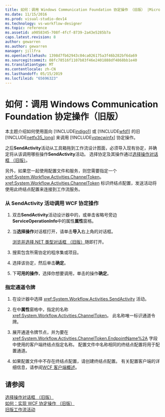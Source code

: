 ```yaml
---
title: 如何：调用 Windows Communication Foundation 协定操作 （旧版） |Microsoft Docs
ms.date: 11/15/2016
ms.prod: visual-studio-dev14
ms.technology: vs-workflow-designer
ms.topic: reference
ms.assetid: a9058345-708f-4fcf-8739-2a43e5285b7a
caps.latest.revision: 8
author: gewarren
ms.author: gewarren
manager: jillfra
ms.openlocfilehash: 1398d7fb62943c04ca026175a3f46b282bf6da69
ms.sourcegitcommit: 08fc78516f1107b83f46e2401888df4868bb1e40
ms.translationtype: MT
ms.contentlocale: zh-CN
ms.lasthandoff: 05/15/2019
ms.locfileid: "65696323"
---
```

# <a name="how-to-invoke-a-windows-communication-foundation-contract-operation-legacy"></a>如何：调用 Windows Communication Foundation 协定操作（旧版）
本主题介绍如何使用面向 [!INCLUDE[indigo1](../includes/indigo1-md.md)] 或 [!INCLUDE[wfd1](../includes/wfd1-md.md)] 的旧 [!INCLUDE[netfx35_long](../includes/netfx35-long-md.md)] 来调用 [!INCLUDE[vstecwinfx](../includes/vstecwinfx-md.md)] 协定操作。  
  
 之后**SendActivity**活动从工具箱拖到工作流设计图面，必须导入现有协定，并确定将从该调用哪些操作**SendActivity**活动。 选择协定及其操作通过[选择操作对话框 （旧版）](../workflow-designer/choose-operation-dialog-box-legacy.md)。  
  
 另外，如果您一起使用配置文件和服务，则您需要指定一个 <xref:System.Workflow.Activities.ChannelToken>。 <xref:System.Workflow.Activities.ChannelToken> 标识终结点配置，发送活动将使用此终结点配置来连接到工作流服务。  
  
### <a name="to-invoke-a-wcf-contract-operation-from-a-sendactivity-activity"></a>从 SendActivity 活动调用 WCF 协定操作  
  
1. 双击**SendActivity**活动设计器中的，或单击省略号旁边**ServiceOperationInfo**中的属性**属性**窗格。  
  
2. 当**选择操作**对话框打开，请单击**导入**右上角的对话框。  
  
     [浏览并选择.NET 类型对话框 （旧版）](../workflow-designer/browse-and-select-a-dotnet-type-dialog-box-legacy.md)随即打开。  
  
3. 搜索包含所需协定的程序集或项目。  
  
4. 选择该协定，然后单击**确定**。  
  
5. 下**可用的操作**，选择你想要调用，单击的操作**确定**。  
  
### <a name="to-specify-a-channel-token"></a>指定通道令牌  
  
1. 在设计器中选择 <xref:System.Workflow.Activities.SendActivity> 活动。  
  
2. 在中**属性**窗格中，指定的名称<xref:System.Workflow.Activities.ChannelToken>。 此名称唯一标识通道令牌。  
  
3. 展开通道令牌节点，并为要在 <xref:System.Workflow.Activities.ChannelToken.EndpointName%2A> 字段中使用的客户端终结点指定名称。 配置文件中名称相同的终结点配置将用于配置通道。  
  
4. 如果配置文件中不存在终结点配置，请创建终结点配置。 有关配置客户端的详细信息，请参阅[WCF 客户端概述](https://msdn.microsoft.com/library/f60d9bc5-8ade-4471-8ecf-5a07a936c82d)。  
  
## <a name="see-also"></a>请参阅  
 [选择操作对话框 （旧版）](../workflow-designer/choose-operation-dialog-box-legacy.md)   
 [如何：实现 WCF 协定操作 （旧版）](../workflow-designer/how-to-implement-a-windows-communication-foundation-contract-operation-legacy.md)   
 [旧版工作流活动](../workflow-designer/legacy-workflow-activities.md)